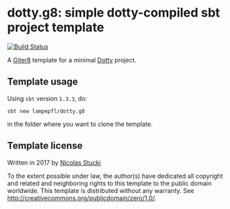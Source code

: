 dotty.g8: simple dotty-compiled sbt project template
=================
[![Build Status](https://travis-ci.org/lampepfl/dotty.g8.svg?branch=master)](https://travis-ci.org/lampepfl/dotty.g8/)

A [Giter8][g8] template for a minimal [Dotty] project.

Template usage
--------------
Using `sbt` version `1.3.3`, do:
```
sbt new lampepfl/dotty.g8
```
in the folder where you want to clone the template.

Template license
----------------
Written in 2017 by [Nicolas Stucki]

To the extent possible under law, the author(s) have dedicated all copyright and related
and neighboring rights to this template to the public domain worldwide.
This template is distributed without any warranty. See <http://creativecommons.org/publicdomain/zero/1.0/>.

[g8]: http://www.foundweekends.org/giter8/
[Dotty]: http://dotty.epfl.ch/
[Nicolas Stucki]: https://github.com/nicolasstucki
